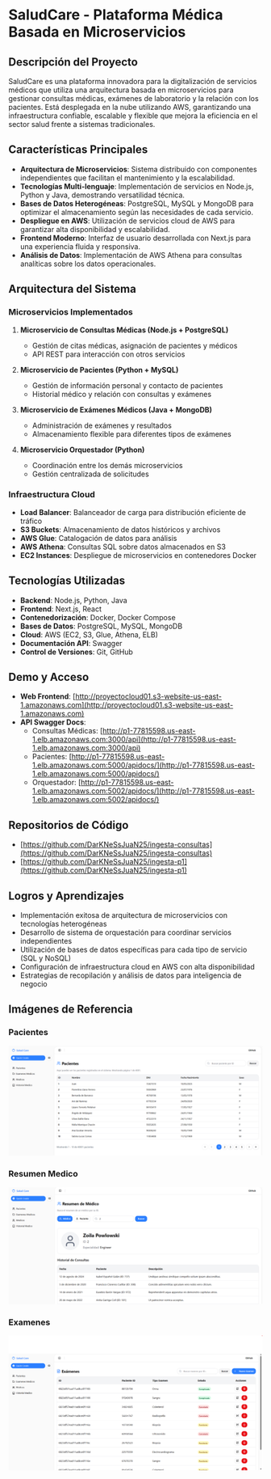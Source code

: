 # SaludCare - Plataforma Médica Basada en Microservicios

## Descripción del Proyecto

SaludCare es una plataforma innovadora para la digitalización de servicios médicos que utiliza una arquitectura basada en microservicios para gestionar consultas médicas, exámenes de laboratorio y la relación con los pacientes. Está desplegada en la nube utilizando AWS, garantizando una infraestructura confiable, escalable y flexible que mejora la eficiencia en el sector salud frente a sistemas tradicionales.

## Características Principales

- **Arquitectura de Microservicios**: Sistema distribuido con componentes independientes que facilitan el mantenimiento y la escalabilidad.
- **Tecnologías Multi-lenguaje**: Implementación de servicios en Node.js, Python y Java, demostrando versatilidad técnica.
- **Bases de Datos Heterogéneas**: PostgreSQL, MySQL y MongoDB para optimizar el almacenamiento según las necesidades de cada servicio.
- **Despliegue en AWS**: Utilización de servicios cloud de AWS para garantizar alta disponibilidad y escalabilidad.
- **Frontend Moderno**: Interfaz de usuario desarrollada con Next.js para una experiencia fluida y responsiva.
- **Análisis de Datos**: Implementación de AWS Athena para consultas analíticas sobre los datos operacionales.

## Arquitectura del Sistema

### Microservicios Implementados

1. **Microservicio de Consultas Médicas (Node.js + PostgreSQL)**
   - Gestión de citas médicas, asignación de pacientes y médicos
   - API REST para interacción con otros servicios

2. **Microservicio de Pacientes (Python + MySQL)**
   - Gestión de información personal y contacto de pacientes
   - Historial médico y relación con consultas y exámenes

3. **Microservicio de Exámenes Médicos (Java + MongoDB)**
   - Administración de exámenes y resultados
   - Almacenamiento flexible para diferentes tipos de exámenes

4. **Microservicio Orquestador (Python)**
   - Coordinación entre los demás microservicios
   - Gestión centralizada de solicitudes

### Infraestructura Cloud

- **Load Balancer**: Balanceador de carga para distribución eficiente de tráfico
- **S3 Buckets**: Almacenamiento de datos históricos y archivos
- **AWS Glue**: Catalogación de datos para análisis
- **AWS Athena**: Consultas SQL sobre datos almacenados en S3
- **EC2 Instances**: Despliegue de microservicios en contenedores Docker

## Tecnologías Utilizadas

- **Backend**: Node.js, Python, Java
- **Frontend**: Next.js, React
- **Contenedorización**: Docker, Docker Compose
- **Bases de Datos**: PostgreSQL, MySQL, MongoDB
- **Cloud**: AWS (EC2, S3, Glue, Athena, ELB)
- **Documentación API**: Swagger
- **Control de Versiones**: Git, GitHub

## Demo y Acceso

- **Web Frontend**: [http://proyectocloud01.s3-website-us-east-1.amazonaws.com](http://proyectocloud01.s3-website-us-east-1.amazonaws.com)
- **API Swagger Docs**:
  - Consultas Médicas: [http://p1-77815598.us-east-1.elb.amazonaws.com:3000/api](http://p1-77815598.us-east-1.elb.amazonaws.com:3000/api)
  - Pacientes: [http://p1-77815598.us-east-1.elb.amazonaws.com:5000/apidocs/](http://p1-77815598.us-east-1.elb.amazonaws.com:5000/apidocs/)
  - Orquestador: [http://p1-77815598.us-east-1.elb.amazonaws.com:5002/apidocs/](http://p1-77815598.us-east-1.elb.amazonaws.com:5002/apidocs/)

## Repositorios de Código

- [https://github.com/DarKNeSsJuaN25/ingesta-consultas](https://github.com/DarKNeSsJuaN25/ingesta-consultas)
- [https://github.com/DarKNeSsJuaN25/ingesta-p1](https://github.com/DarKNeSsJuaN25/ingesta-p1)

## Logros y Aprendizajes

- Implementación exitosa de arquitectura de microservicios con tecnologías heterogéneas
- Desarrollo de sistema de orquestación para coordinar servicios independientes
- Utilización de bases de datos específicas para cada tipo de servicio (SQL y NoSQL)
- Configuración de infraestructura cloud en AWS con alta disponibilidad
- Estrategias de recopilación y análisis de datos para inteligencia de negocio

## Imágenes de Referencia

### Pacientes
![Arquitectura del Sistema](S1.png)

### Resumen Medico
![Interfaz de Usuario](S2.png)

### Examenes
![Dashboard de Análisis](S3.png)


